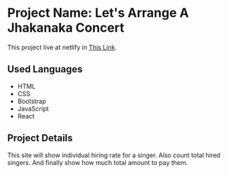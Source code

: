 # Project Name: Let's Arrange A Jhakanaka Concert

This project live at netlify in [This Link](https://arrange-a-concert-ruhul.netlify.app/).

## Used Languages

- HTML
- CSS
- Bootstrap
- JavaScript
- React

## Project Details

This site will show individual hiring rate for a singer. Also count total hired singers. And finally show how much total amount to pay them.
